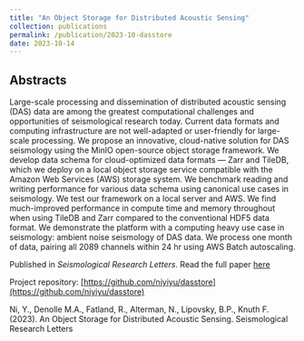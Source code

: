 ```yaml
---
title: "An Object Storage for Distributed Acoustic Sensing"
collection: publications
permalink: /publication/2023-10-dasstore
date: 2023-10-14
---
```


## Abstracts
Large-scale processing and dissemination of distributed acoustic sensing (DAS) data are among the greatest computational challenges and opportunities of seismological research today. Current data formats and computing infrastructure are not well-adapted or user-friendly for large-scale processing. We propose an innovative, cloud-native solution for DAS seismology using the MinIO open-source object storage framework. We develop data schema for cloud-optimized data formats — Zarr and TileDB, which we deploy on a local object storage service compatible with the Amazon Web Services (AWS) storage system. We benchmark reading and writing performance for various data schema using canonical use cases in seismology. We test our framework on a local server and AWS. We find much-improved performance in compute time and memory throughout when using TileDB and Zarr compared to the conventional HDF5 data format. We demonstrate the platform with a computing heavy use case in seismology: ambient noise seismology of DAS data. We process one month of data, pairing all 2089 channels within 24 hr using AWS Batch autoscaling.

Published in *Seismological Research Letters*. Read the full paper
[here](https://pubs.geoscienceworld.org/ssa/srl/article/doi/10.1785/0220230172/628716/An-Object-Storage-for-Distributed-Acoustic-Sensing)

Project repository: [https://github.com/niyiyu/dasstore](https://github.com/niyiyu/dasstore)

Ni, Y., Denolle M.A., Fatland, R., Alterman, N., Lipovsky, B.P., Knuth F. (2023). An Object Storage for Distributed Acoustic Sensing. Seismological Research Letters